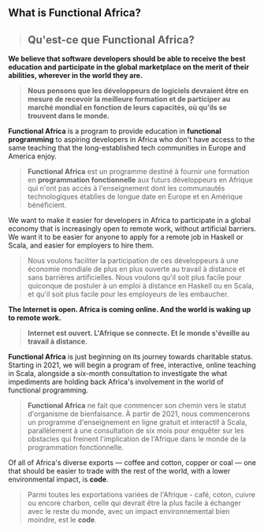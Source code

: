 ## What is Functional Africa?
> ## Qu'est-ce que Functional Africa?

**We believe that software developers should be able to receive the best education and participate in the global
marketplace on the merit of their abilities, wherever in the world they are.**
> **Nous pensons que les développeurs de logiciels devraient être en mesure de recevoir la meilleure formation
> et de participer au marché mondial en fonction de leurs capacités, où qu'ils se trouvent dans le monde.**

**Functional Africa** is a program to provide education in **functional programming** to aspiring developers in
Africa who don't have access to the same teaching that the long-established tech communities in Europe and
America enjoy.
> **Functional Africa** est un programme destiné à fournir une formation en **programmation fonctionnelle** aux
> futurs développeurs en Afrique qui n'ont pas accès à l'enseignement dont les communautés technologiques
> établies de longue date en Europe et en Amérique bénéficient.

We want to make it easier for developers in Africa to participate in a global economy that is increasingly open
to remote work, without artificial barriers. We want it to be easier for anyone to apply for a remote job in
Haskell or Scala, and easier for employers to hire them.
> Nous voulons faciliter la participation de ces développeurs à une économie mondiale de plus en plus
> ouverte au travail à distance et sans barrières artificielles. Nous voulons qu'il soit plus facile pour
> quiconque de postuler à un emploi à distance en Haskell ou en Scala, et qu'il soit plus facile pour les employeurs de les
> embaucher.

**The Internet is open. Africa is coming online. And the world is waking up to remote work.**
> **Internet est ouvert. L'Afrique se connecte. Et le monde s'éveille au travail à distance.**

**Functional Africa** is just beginning on its journey towards charitable status. Starting in 2021, we will begin
a program of free, interactive, online teaching in Scala, alongside a six-month consultation to investigate the
what impediments are holding back Africa's involvement in the world of functional programming.
> **Functional Africa** ne fait que commencer son chemin vers le statut d'organisme de bienfaisance. À partir de
> 2021, nous commencerons un programme d'enseignement en ligne gratuit et interactif à Scala, parallèlement à
> une consultation de six mois pour enquêter sur les obstacles qui freinent l'implication de l'Afrique dans le
> monde de la programmation fonctionnelle.

Of all of Africa's diverse exports — coffee and cotton, copper or coal — one that should be easier to trade
with the rest of the world, with a lower environmental impact, is **code**.
> Parmi toutes les exportations variées de l'Afrique - café, coton, cuivre ou encore charbon, celle qui devrait
> être la plus facile à échanger avec le reste du monde, avec un impact environnemental bien moindre, est le **code**.
